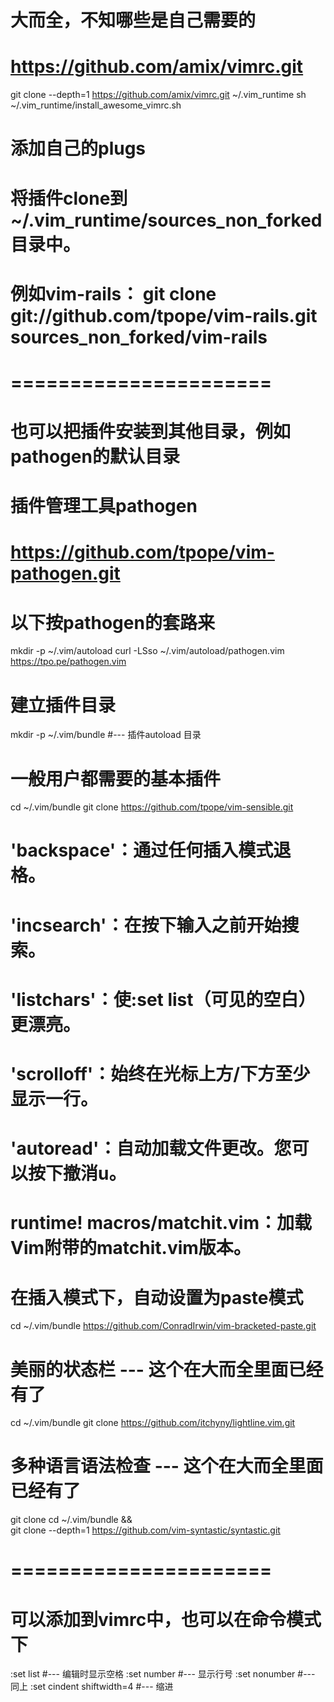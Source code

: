 
# 大而全，不知哪些是自己需要的
# https://github.com/amix/vimrc.git
git clone --depth=1 https://github.com/amix/vimrc.git ~/.vim_runtime
sh ~/.vim_runtime/install_awesome_vimrc.sh

# 添加自己的plugs
# 将插件clone到 ~/.vim_runtime/sources_non_forked 目录中。
# 例如vim-rails： git clone git://github.com/tpope/vim-rails.git  sources_non_forked/vim-rails



# ======================
# 也可以把插件安装到其他目录，例如pathogen的默认目录
#
# 插件管理工具pathogen
# https://github.com/tpope/vim-pathogen.git
# 以下按pathogen的套路来
mkdir -p  ~/.vim/autoload
curl -LSso  ~/.vim/autoload/pathogen.vim  https://tpo.pe/pathogen.vim
# 建立插件目录
mkdir -p  ~/.vim/bundle     #--- 插件autoload 目录


# 一般用户都需要的基本插件
cd  ~/.vim/bundle
git clone  https://github.com/tpope/vim-sensible.git
# 'backspace'：通过任何插入模式退格。
# 'incsearch'：在按下输入之前开始搜索。
# 'listchars'：使:set list（可见的空白）更漂亮。
# 'scrolloff'：始终在光标上方/下方至少显示一行。
# 'autoread'：自动加载文件更改。您可以按下撤消u。
# runtime! macros/matchit.vim：加载Vim附带的matchit.vim版本。


# 在插入模式下，自动设置为paste模式
cd  ~/.vim/bundle
https://github.com/ConradIrwin/vim-bracketed-paste.git


# 美丽的状态栏 --- 这个在大而全里面已经有了
cd  ~/.vim/bundle
git clone  https://github.com/itchyny/lightline.vim.git


# 多种语言语法检查 --- 这个在大而全里面已经有了
git clone  cd ~/.vim/bundle && \
git clone --depth=1 https://github.com/vim-syntastic/syntastic.git




# ======================
# 可以添加到vimrc中，也可以在命令模式下
:set list   #--- 编辑时显示空格
:set number    #--- 显示行号
:set nonumber  #--- 同上
:set cindent shiftwidth=4    #--- 缩进




